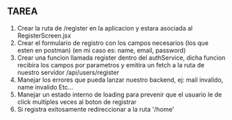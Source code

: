 
## TAREA
1. Crear la ruta de /register en la aplicacion y estara asociada al RegisterScreen.jsx
2. Crear el formulario de registro con los campos necesarios (los que esten en postman) (en mi caso es: name, email, password)
3. Crear una funcion llamada register dentro del authService, dicha funcion recibira los campos por parametros y emitira un fetch a la ruta de nuestro servidor /api/users/register
4. Manejar los errores que pueda lanzar nuestro backend, ej: mail invalido, name invalido Etc...
5. Manejar un estado interno de loading para prevenir que el usuario le de click multiples veces al boton de registrar
6. Si registra exitosamente redireccionar a la ruta '/home'